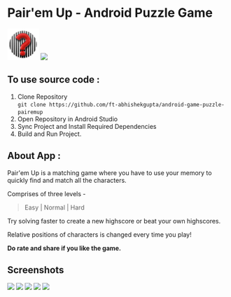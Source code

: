 # Pair'em Up - Android Puzzle Game 
![](./logo.png) 
<a href="https://play.google.com/store/apps/details?id=com.abhishekgupta.pairthemup"><img src="https://play.google.com/intl/en_us/badges/images/generic/en_badge_web_generic.png" height="75"></a>

## To use source code : 
1. Clone Repository <br>
```git clone https://github.com/ft-abhishekgupta/android-game-puzzle-pairemup```
1. Open Repository in Android Studio
1. Sync Project and Install Required Dependencies
1. Build and Run Project.

## About App :
Pair'em Up is a matching game where you have to use your memory to quickly find and match all the characters.

Comprises of three levels -
> Easy |
> Normal | 
> Hard

Try solving faster to create a new highscore or beat your own highscores.

Relative positions of characters is changed every time you play!

**Do rate and share if you like the game.**
## Screenshots
![](./Screenshot1.jpg)
![](./Screenshot2.jpg)
![](./Screenshot3.jpg)
![](./Screenshot4.jpg)
![](./Screenshot5.jpg)